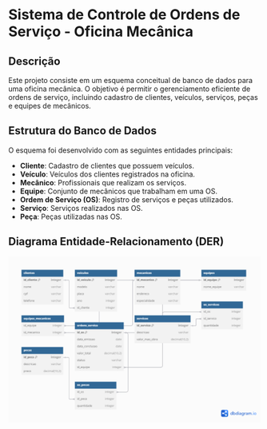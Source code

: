 # Sistema de Controle de Ordens de Serviço - Oficina Mecânica

## Descrição
Este projeto consiste em um esquema conceitual de banco de dados para uma oficina mecânica. O objetivo é permitir o gerenciamento eficiente de ordens de serviço, incluindo cadastro de clientes, veículos, serviços, peças e equipes de mecânicos.

## Estrutura do Banco de Dados
O esquema foi desenvolvido com as seguintes entidades principais:
- **Cliente**: Cadastro de clientes que possuem veículos.
- **Veículo**: Veículos dos clientes registrados na oficina.
- **Mecânico**: Profissionais que realizam os serviços.
- **Equipe**: Conjunto de mecânicos que trabalham em uma OS.
- **Ordem de Serviço (OS)**: Registro de serviços e peças utilizados.
- **Serviço**: Serviços realizados nas OS.
- **Peça**: Peças utilizadas nas OS.

## Diagrama Entidade-Relacionamento (DER)
![Diagrama DER](https://github.com/rehpedroso/oficina-mecanica/blob/main/Desafio%20de%20Projeto%20-%20Construindo%20um%20Esquema%20Conceitual%20para%20Banco%20De%20dados.png)

